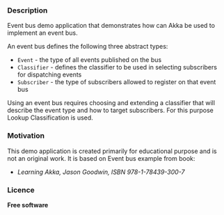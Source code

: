 ### Description
Event bus demo application that demonstrates how can Akka be used to implement an event bus.

An event bus defines the following three abstract types:
  - `Event` - the type of all events published on the bus
  - `Classifier` - defines the classifier to be used in selecting subscribers for dispatching events
  - `Subscriber` - the type of subscribers allowed to register on that event bus
  
Using an event bus requires choosing and extending a classifier that will describe the event type and how to target subscribers. For this purpose Lookup Classification is used.

### Motivation
This demo application is created primarily for educational purpose and is not an original work. It is based on Event bus example from book:
  - *Learning Akka, Jason Goodwin, ISBN 978-1-78439-300-7*


### Licence
  **Free software**
  